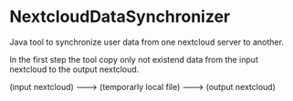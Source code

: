 # NextcloudDataSynchronizer

Java tool to synchronize user data from one nextcloud server to another.

In the first step the tool copy only not existend data from the input nextcloud to the output nextcloud.

(input nextcloud) ---> (temporarly local file) ---> (output nextcloud)  